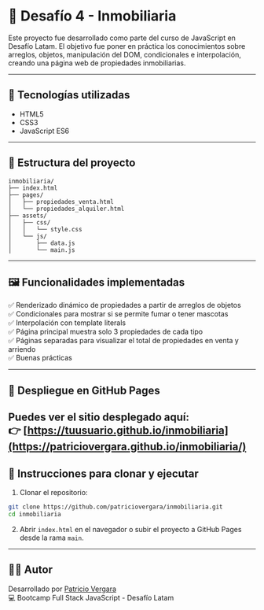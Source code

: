# 🏡 Desafío 4 - Inmobiliaria

Este proyecto fue desarrollado como parte del curso de JavaScript en Desafío Latam. El objetivo fue poner en práctica los conocimientos sobre arreglos, objetos, manipulación del DOM, condicionales e interpolación, creando una página web de propiedades inmobiliarias.

---

## 🔧 Tecnologías utilizadas

- HTML5
- CSS3
- JavaScript ES6

---

## 📂 Estructura del proyecto

```
inmobiliaria/
├── index.html
├── pages/
│   ├── propiedades_venta.html
│   └── propiedades_alquiler.html
├── assets/
│   ├── css/
│   │   └── style.css
│   └── js/
│       ├── data.js
│       └── main.js
```

---

## 🖼️ Funcionalidades implementadas

✅ Renderizado dinámico de propiedades a partir de arreglos de objetos  
✅ Condicionales para mostrar si se permite fumar o tener mascotas  
✅ Interpolación con template literals  
✅ Página principal muestra solo 3 propiedades de cada tipo  
✅ Páginas separadas para visualizar el total de propiedades en venta y arriendo  
✅ Buenas prácticas

---

## 🚀 Despliegue en GitHub Pages

Puedes ver el sitio desplegado aquí:  
👉 [https://tuusuario.github.io/inmobiliaria](https://patriciovergara.github.io/inmobiliaria/)
---

## 📌 Instrucciones para clonar y ejecutar

1. Clonar el repositorio:

```bash
git clone https://github.com/patriciovergara/inmobiliaria.git
cd inmobiliaria
```

2. Abrir `index.html` en el navegador o subir el proyecto a GitHub Pages desde la rama `main`.

---

## 👨‍💻 Autor

Desarrollado por [Patricio Vergara](https://github.com/patriciovergara)  
💻 Bootcamp Full Stack JavaScript - Desafío Latam
